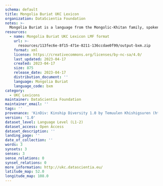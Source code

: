 ```yaml
---
schema: default
title: Mongolia Buriat UKC Lexicon
organization: DataScientia Foundation
notes: >-
  Mongolia Buriat is a language from the Mongolic-Khitan family, spoken in Eurasia. The UKC Lexicon of Mongolia Buriat is represented as a lexico-semantic network. It consists of words, word senses, synsets, as well as sense-level and synset-level relationships.
resources:
  - name: Mongolia Buriat UKC Lexicon LMF format
    url: >-
      resources/113fec6e-8f15-471e-8211-136ccdae0f99/output-bxm.zip
    format: xml
    license: https://creativecommons.org/licenses/by-nc-sa/4.0/
    last_updated: 2023-04-17
    created: 2023-04-17
    size: 875
    release_date: 2023-04-17
    distribution_document: ''
    language: Mongolia Buriat
    language_code: bxm
category:
  - UKC Lexicons
maintainer: DataScientia Foundation
maintainer_email: ''
tags: ''
provenance: 'KinDiv: Kinship Diversity 1.0 by Temuulen Khishigsuren (http://ukc.disi.unitn.it/index.php/kinship/); Princeton WordNet 2.1 by Princeton University (https://wordnet.princeton.edu)'
version: '1.0'
dataset_level: Language Level (L1-2)
dataset_access: Open Access
dataset_description: ''
landing_page: ''
date_of_collection: ''
words: 3
synsets: 3
senses: 3
sense_relations: 0
synset_relations: 0
more_information: http://ukc.datascientia.eu/
latitude_map: 52.0
longitude_map: 108.0
---
```

